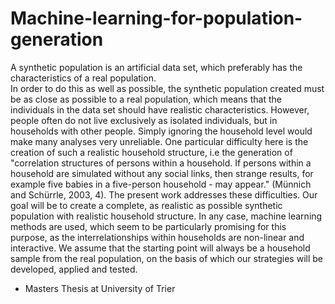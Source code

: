 # Machine-learning-for-population-generation
A synthetic population is an artificial data set, which preferably has the characteristics of a real population.  
In order to do this as well as possible, the synthetic population created must be as close as possible to a real population, which means that the individuals in the data set 
should have realistic characteristics. However, people often do not live exclusively as isolated individuals, but in households with other people. Simply ignoring the household 
level would make many analyses very unreliable. One particular difficulty here is the creation of such a realistic household structure, i.e the generation of 
"correlation structures of persons within a household. If persons within a household are simulated without any social links, then strange results, for example five babies in a five-person household - may appear." (Münnich and Schürrle, 2003, 4). The present work addresses these difficulties. Our goal will be to 
create a complete, as realistic as possible synthetic population with realistic household structure. In any case, machine learning methods are used, which seem to be
particularly promising for this purpose, as the interrelationships within households are non-linear and interactive. We assume that the starting point will always be a 
household sample from the real population, on the basis of which our strategies will be developed, applied and tested.

- Masters Thesis at University of Trier 
